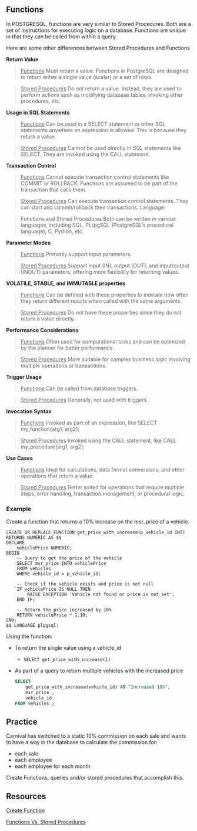 ## Functions

In POSTGRESQL, functions are very similar to Stored Procedures.  Both are a set of instructions for executing logic on a database.  Functions are unique in that they can be called from within a query.  

Here are some other differences between Stored Procedures and Functions

**Return Value**

>  <u>Functions</u> Must return a value. Functions in PostgreSQL are designed to return either a single value (scalar) or a set of rows.

> <u>Stored Procedures</u> Do not return a value. Instead, they are used to perform actions such as modifying database tables, invoking other procedures, etc.

**Usage in SQL Statements**

> <u>Functions</u> Can be used in a SELECT statement or other SQL statements anywhere an expression is allowed. This is because they return a value.

> <u>Stored Procedures</u> Cannot be used directly in SQL statements like SELECT. They are invoked using the CALL statement.

**Transaction Control**

> <u>Functions</u> Cannot execute transaction control statements like COMMIT or ROLLBACK. Functions are assumed to be part of the transaction that calls them.

> <u>Stored Procedures</u> Can execute transaction control statements. They can start and commit/rollback their transactions.
Language:

> </u>Functions and Stored Procedures</u> Both can be written in various languages, including SQL, PL/pgSQL (PostgreSQL’s procedural language), C, Python, etc.

**Parameter Modes**

> <u>Functions</u> Primarily support input parameters.

> <u>Stored Procedures</u> Support input (IN), output (OUT), and input/output (INOUT) parameters, offering more flexibility for returning values.

**VOLATILE, STABLE, and IMMUTABLE properties**

> <u>Functions</u> Can be defined with these properties to indicate how often they return different results when called with the same arguments.

> <u>Stored Procedures</u> Do not have these properties since they do not return a value directly.

**Performance Considerations**

> <u>Functions</u> Often used for computational tasks and can be optimized by the planner for better performance.

> <u>Stored Procedures</u> More suitable for complex business logic involving multiple operations or transactions.

**Trigger Usage**

> <u>Functions</u> Can be called from database triggers.

> <u>Stored Procedures</u> Generally, not used with triggers.

**Invocation Syntax**

> <u>Functions</u> Invoked as part of an expression, like SELECT my_function(arg1, arg2);

> <u>Stored Procedures</u> Invoked using the CALL statement, like CALL my_procedure(arg1, arg2);

**Use Cases**

> <u>Functions</u> Ideal for calculations, data format conversions, and other operations that return a value.

> <u>Stored Procedures</u> Better suited for operations that require multiple steps, error handling, transaction management, or procedural logic.

### Example

Create a function that returns a 10% increase on the msr_price of a vehicle.

```
CREATE OR REPLACE FUNCTION get_price_with_increase(p_vehicle_id INT)
RETURNS NUMERIC AS $$
DECLARE
    vehiclePrice NUMERIC;
BEGIN
    -- Query to get the price of the vehicle
    SELECT msr_price INTO vehiclePrice
    FROM vehicles
    WHERE vehicle_id = p_vehicle_id;

    -- Check if the vehicle exists and price is not null
    IF vehiclePrice IS NULL THEN
        RAISE EXCEPTION 'Vehicle not found or price is not set';
    END IF;

    -- Return the price increased by 10%
    RETURN vehiclePrice * 1.10;
END;
$$ LANGUAGE plpgsql;
```

Using the function:
- To return the single value using a vehicle_id

    - `SELECT get_price_with_increase(1)`
- As part of a query to return multiple vehicles with the increased price
    ```SQL
    SELECT 
        get_price_with_increase(vehicle_id) AS "Increased 10%",
        msr_price ,
        vehicle_id
    FROM vehicles ;
    ```
## Practice

Carnival has switched to a static 10% commission on each sale and wants to have a way in the database to calculate the commission for:

- each sale
- each employee
- each employee for each month  

Create Functions, queries and/or stored procedures that accomplish this.


## Resources
[Create Function](https://www.postgresqltutorial.com/postgresql-plpgsql/postgresql-create-function/)

[Functions Vs. Stored Procedures](https://www.commandprompt.com/education/procedures-vs-functions-in-postgresql/)